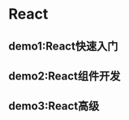 React
===================================

demo1:React快速入门
-----------------------------------

demo2:React组件开发
-----------------------------------

demo3:React高级
-----------------------------------
